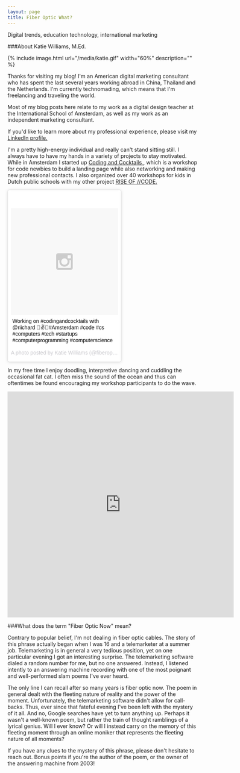 ```yaml
---
layout: page
title: Fiber Optic What?
---
```


<div class="message">
  Digital trends, education technology, international marketing
</div>

###About Katie Williams, M.Ed.

{% include image.html url="/media/katie.gif" width="60%" description="" %}


Thanks for visiting my blog! I'm an American digital marketing consultant who has spent the last several years working abroad in China, Thailand and the Netherlands. I'm currently technomading, which means that I'm freelancing and traveling the world.

Most of my blog posts here relate to my work as a digital design teacher at the International School of Amsterdam, as well as my work as an independent marketing consultant.<br>

 If you'd like to learn more about my professional experience, please visit my <a href="https://th.linkedin.com/in/fiberopticnow">LinkedIn profile.</a><br>

I'm a pretty high-energy individual and really can't stand sitting still. I always have to have my hands in a variety of projects to stay motivated. While in Amsterdam I started up <a href="http://www.codingandcocktails.nl"> Coding and Cocktails </a>, which is a workshop for code newbies to build a landing page while also networking and making new professional contacts. I also organized over 40 workshops for kids in Dutch public schools with my other project <a href="https://vimeo.com/100313404">RISE OF //CODE.</a>

<div style="width:60%">
<blockquote class="instagram-media" data-instgrm-captioned data-instgrm-version="4" style=" background:#FFF; border:0; border-radius:3px; box-shadow:0 0 1px 0 rgba(0,0,0,0.5),0 1px 10px 0 rgba(0,0,0,0.15); margin: 1px; max-width:658px; padding:0; width:99.375%; width:-webkit-calc(100% - 2px); width:calc(100% - 2px);"><div style="padding:8px;"> <div style=" background:#F8F8F8; line-height:0; margin-top:40px; padding:50% 0; text-align:center; width:100%;"> <div style=" background:url(data:image/png;base64,iVBORw0KGgoAAAANSUhEUgAAACwAAAAsCAMAAAApWqozAAAAGFBMVEUiIiI9PT0eHh4gIB4hIBkcHBwcHBwcHBydr+JQAAAACHRSTlMABA4YHyQsM5jtaMwAAADfSURBVDjL7ZVBEgMhCAQBAf//42xcNbpAqakcM0ftUmFAAIBE81IqBJdS3lS6zs3bIpB9WED3YYXFPmHRfT8sgyrCP1x8uEUxLMzNWElFOYCV6mHWWwMzdPEKHlhLw7NWJqkHc4uIZphavDzA2JPzUDsBZziNae2S6owH8xPmX8G7zzgKEOPUoYHvGz1TBCxMkd3kwNVbU0gKHkx+iZILf77IofhrY1nYFnB/lQPb79drWOyJVa/DAvg9B/rLB4cC+Nqgdz/TvBbBnr6GBReqn/nRmDgaQEej7WhonozjF+Y2I/fZou/qAAAAAElFTkSuQmCC); display:block; height:44px; margin:0 auto -44px; position:relative; top:-22px; width:44px;"></div></div> <p style=" margin:8px 0 0 0; padding:0 4px;"> <a href="https://instagram.com/p/zxk4dSF-ll/" style=" color:#000; font-family:Arial,sans-serif; font-size:14px; font-style:normal; font-weight:normal; line-height:17px; text-decoration:none; word-wrap:break-word;" target="_top">Working on #codingandcocktails with @riichard 🌴✌️🔮#Amsterdam #code #cs #computers #tech #startups #computerprogramming #computerscience</a></p> <p style=" color:#c9c8cd; font-family:Arial,sans-serif; font-size:14px; line-height:17px; margin-bottom:0; margin-top:8px; overflow:hidden; padding:8px 0 7px; text-align:center; text-overflow:ellipsis; white-space:nowrap;">A photo posted by Katie Williams (@fiberopticnow) on <time style=" font-family:Arial,sans-serif; font-size:14px; line-height:17px;" datetime="2015-03-03T17:53:11+00:00">Mar 3, 2015 at 9:53am PST</time></p></div></blockquote>
<script async defer src="//platform.instagram.com/en_US/embeds.js"></script>
</div>

In my free time I enjoy doodling, interpretive dancing and cuddling the occasional fat cat. I often miss the sound of the ocean and thus can oftentimes be found encouraging my workshop participants to do the wave.

<div style="width:60%">
<iframe src="https://vine.co/v/hOxr0BL35Ju/embed/simple" width="600" height="600" frameborder="0"></iframe><script src="https://platform.vine.co/static/scripts/embed.js"></script>
</div>

###What does the term "Fiber Optic Now" mean?

Contrary to popular belief, I'm not dealing in fiber optic cables. The story of this phrase actually began when I was 16 and a telemarketer at a summer job. Telemarketing is in general a very tedious position, yet on one particular evening I got an interesting surprise. The telemarketing software dialed a random number for me, but no one answered. Instead, I listened intently to an answering machine recording with one of the most poignant and well-performed slam poems I've ever heard.

The only line I can recall after so many years is fiber optic now. The poem in general dealt with the fleeting nature of reality and the power of the moment. Unfortunately, the telemarketing software didn't allow for call-backs. Thus, ever since that fateful evening I've been left with the mystery of it all. And no, Google searches have yet to turn anything up. Perhaps it wasn't a well-known poem, but rather the train of thought ramblings of a lyrical genius. Will I ever know? Or will I instead carry on the memory of this fleeting moment through an online moniker that represents the fleeting nature of all moments?

If you have any clues to the mystery of this phrase, please don't hesitate to reach out. Bonus points if you're the author of the poem, or the owner of the answering machine from 2003!
